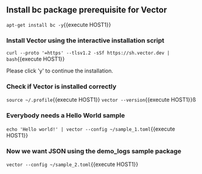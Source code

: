 ## Install bc package prerequisite for Vector
`apt-get install bc -y`{{execute HOST1}}
### Install Vector using the interactive installation script

`curl --proto '=https' --tlsv1.2 -sSf https://sh.vector.dev | bash`{{execute HOST1}}

Please click 'y' to continue the installation.
### Check if Vector is installed correctly

`source ~/.profile`{{execute HOST1}}
`vector --version`{{execute HOST1}}ß

### Everybody needs a Hello World sample

`echo 'Hello world!' | vector --config ~/sample_1.toml`{{execute HOST1}}
### Now we want JSON using the demo_logs sample package

`vector --config ~/sample_2.toml`{{execute HOST1}}

